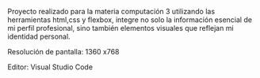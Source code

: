 Proyecto realizado para la materia computación 3 utilizando las herramientas html,css y flexbox,
integre no solo la información esencial de mi perfil profesional, sino también elementos visuales que reflejan mi identidad personal.

Resolución de pantalla: 1360 x768

Editor: Visual Studio Code
